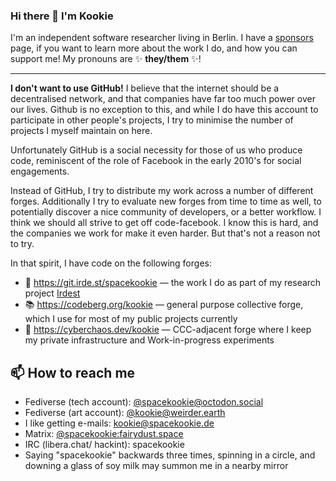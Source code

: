 ### Hi there 👋 I'm Kookie

I'm an independent software researcher living in Berlin. 
I have a [sponsors] page, if you want to learn more about the work I do, and how you can support me!
My pronouns are ✨ **they/them** ✨!

---

**I don't want to use GitHub!**  I believe that the internet should be a decentralised network,
and that companies have far too much power over our lives.
Github is no exception to this, and while I do have this account to participate in other people's projects,
I try to minimise the number of projects I myself maintain on here.

Unfortunately GitHub is a social necessity for those of us who produce code,
reminiscent of the role of Facebook in the early 2010's for social engagements.

Instead of GitHub, I try to distribute my work across a number of different forges.
Additionally I try to evaluate new forges from time to time as well, to potentially discover a nice community of developers, or a better workflow.
I think we should all strive to get off code-facebook.  I know this is hard, and the companies we work for make it even harder.
But that's not a reason not to try.

In that spirit, I have code on the following forges:

- 📡 https://git.irde.st/spacekookie — the work I do as part of my research project [Irdest](https://irde.st)
- 📚 https://codeberg.org/kookie — general purpose collective forge, which I use for most of my public projects currently
- 🍵 https://cyberchaos.dev/kookie — CCC-adjacent forge where I keep my private infrastructure and Work-in-progress experiments

[sponsors]: https://github.com/sponsors/spacekookie

## 📫 How to reach me

* Fediverse (tech account): [@spacekookie@octodon.social](https://octodon.social/@spacekookie)
* Fediverse (art account): [@kookie@weirder.earth](https://weirder.earth/@kookie)
* I like getting e-mails: kookie@spacekookie.de
* Matrix: [@spacekookie:fairydust.space](https://matrix.to/#/@spacekookie:fairydust.space)
* IRC (libera.chat/ hackint): spacekookie
* Saying "spacekookie" backwards three times, spinning in a circle, and downing a glass of soy milk may summon me in a nearby mirror

[key]: https://spacekookie.de/555F2E4B6F87F91A4110.txt
